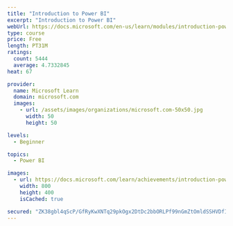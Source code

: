 ```yaml
---
title: "Introduction to Power BI"
excerpt: "Introduction to Power BI"
webUrl: https://docs.microsoft.com/en-us/learn/modules/introduction-power-bi/
type: course
price: Free
length: PT31M
ratings:
  count: 5444
  average: 4.7332845
heat: 67

provider:
  name: Microsoft Learn
  domain: microsoft.com
  images:
    - url: /assets/images/organizations/microsoft.com-50x50.jpg
      width: 50
      height: 50

levels:
  - Beginner

topics:
  - Power BI

images:
  - url: https://docs.microsoft.com/learn/achievements/introduction-power-bi-social.png
    width: 800
    height: 400
    isCached: true

secured: "ZK38gbl4qScP/GfRyKwXNTq29pkOgx2DtDc2bbORLPf99nGmZtOmldSSHVDfIwT7NwpigBUKNQTyeB3ww85NKCFTXCt6yGUdJYAgQjrANge32LWcGbU5WNV4Sh8j7wcg9Zon4eD3N3y5V/hLF4ZaKS6ZHTi7IiJMD2ka+DLBeOdvYkIfH5JXLtM6IEKHcNvzKWFQNdr67kJgRb5+7E60z3yNdiVm0LlWorwSSj1XoJ1GNyNHIq96VQBiGiossNHe36dF8j08AQpFwqfh4mA4sAs/7eR0pL/Nj3+tLISbMCQC9luYk76LG8V/Ji5Vt2VdzwGo7GQOG0byYfiGa6RQyZHJ9zvlc0U9r0ETLck8CJal/BDKXDW750m5chwtJtSxJcIx8xE6i3CKmZombtQ5OmztHPOZL4Y88o0iZ9p12Yo=;dl9g8cUtLyeU2Qt3/FkKUA=="
---
```


